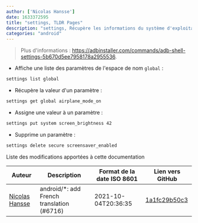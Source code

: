 ```yaml
---
author: ['Nicolas Hansse']
date: 1633372595
title: "settings, TLDR Pages"
description: "settings, Récupère les informations du système d'exploitation Android."
categories: "android"
---
```

> Plus d'informations : <https://adbinstaller.com/commands/adb-shell-settings-5b670d5ee7958178a2955536>.

- Affiche une liste des paramètres de l'espace de nom `global` :

```bash
settings list global
```

- Récupère la valeur d'un paramètre :

```bash
settings get global airplane_mode_on
```

- Assigne une valeur à un paramètre :

```bash
settings put system screen_brightness 42
```

- Supprime un paramètre :

```bash
settings delete secure screensaver_enabled
```
Liste des modifications apportées à cette documentation


Auteur | Description | Format de la date ISO 8601 | Lien vers GitHub
------|-----|-----|-----
[Nicolas Hansse](mailto:nico.hansse@gmail.com) | android/*: add French translation (#6716) | 2021-10-04T20:36:35 | [1a1fc29b50c3](https://github.com/tldr-pages/tldr/commit/1a1fc29b50c3a931756fb51d571ca61a43e70067)

